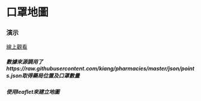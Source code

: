 # 口罩地圖
### 演示
[線上觀看](https://virtools.github.io/MASKMAP/)
##### 數據來源調用了https://raw.githubusercontent.com/kiang/pharmacies/master/json/points.json取得藥局位置及口罩數量
##### 使用leaflet來建立地圖
